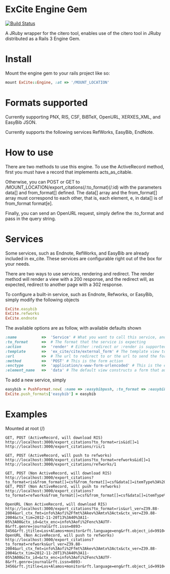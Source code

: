 ExCite Engine Gem
======================
[![Build Status](https://travis-ci.org/NYULibraries/ex_cite.png?branch=master)](https://travis-ci.org/NYULibraries/ex_cite)

A JRuby wrapper for the citero tool, enables use of the citero tool in JRuby distributed as a Rails 3 Engine Gem.

Install
==========

Mount the engine gem to your rails project like so:

```ruby
mount ExCite::Engine, :at => '/MOUNT_LOCATION'
```

Formats supported
========
Currently supporting PNX, RIS, CSF, BiBTeX, OpenURL, XERXES_XML, and EasyBib JSON.

Currently supports the following services RefWorks, EasyBib, EndNote.


How to use
========

There are two methods to use this engine. To use the ActiveRecord method, first you must have a record that implements acts\_as\_citable.  

Otherwise, you can POST or GET to /MOUNT\_LOCATION/export_citations(/:to_format)(/:id) with the parameters data[] and from\_format[] defined.
The data[] array and the from\_format[] array must correspond to each other, that is, each element, e, in data[] is of from\_format format[e].

Finally, you can send an OpenURL request, simply define the :to_format and pass in the query string.

Services
========

Some services, such as Endnote, RefWorks, and EasyBib are already included in ex_cite. These services are configurable right out of the box for your needs.

There are two ways to use services, rendering and redirect. The render method will render a view with a 200 response, and the redirect will, as expected,
redirect to another page with a 302 response. 

To configure a built-in service, such as Endnote, Refworks, or EasyBib, simply modify the following objects

```ruby
ExCite.easybib
ExCite.refworks
ExCite.endnote
```

The available options are as follow, with available defaults shown

```ruby
:name			=> 	'Service' # What you want to call this service, and how it will be accessed, i.e. 'easybibpush'
:to_format		=>	# The format that the service is expecting
:action			=>	'render' # Either :redirect or :render is supported
:template		=>	'ex_cite/cite/external_form' # The template view to render. You are free to use your own, ex_cite provides one for free!
:url			=>	# The url to redirect to or the url to send the form to
:method			=>	'POST' # This is the form action
:enctype		=>	'application/x-www-form-urlencoded' # This is the enctype for the form
:element_name	=> 	'data' # The default view constructs a form that automatically posts, this is the name of the textbox.
```
To add a new service, simply

```ruby
easybib = PushFormat.new( :name => :easybibpush, :to_format => :easybib, :action => :render, :template => "ex_cite/cite/external_form", :url => "http://www.easybib.com/cite/bulk")
ExCite.push_formats['easybib'] = easybib
```
Examples
========

Mounted at root (/)

    GET, POST (ActiveRecord, will download RIS)
    http://localhost:3000/export_citations?to_format=ris&id[]=1
    http://localhost:3000/export_citations/ris/1

    GET, POST (ActiveRecord, will push to refworks)
    http://localhost:3000/export_citations?to_format=refworks&id[]=1
    http://localhost:3000/export_citations/refworks/1

    GET, POST (Non ActiveRecord, will download RIS)
    http://localhost:3000/export_citations?to_format=ris&from_format[]=csf&from_format[]=csf&data[]=itemType%3A%20book&data[]=itemType%3A%20journalArticle
    GET, POST (Non ActiveRecord, will push to refworks)
    http://localhost:3000/export_citations?to_format=refworks&from_format[]=csf&from_format[]=csf&data[]=itemType%3A%20book&data[]=itemType%3A%20journalArticle

    OpenURL (Non ActiveRecord, will download RIS)
    http://localhost:3000/export_citations?to_format=ris&url_ver=Z39.88-2004&url_ctx_fmt=info%3Aofi%2Ffmt%3Akev%3Amtx%3Actx&ctx_ver=Z39.88-2004&ctx_tim=2012-11-20T13%3A40%3A11-05%3A00&ctx_id=&ctx_enc=info%3Aofi%2Fenc%3AUTF-8&rft.genre=journal&rft.issn=0893-3456&rft.jtitle=Los+Alamos+monitor&rft.language=eng&rft.object_id=991042747005504&rft.object_type=JOURNAL&rft.page=1&rft.place=Los+Alamos%2C+N.M.&rft.pub=%5BH.+Markley+McMahon%5D&rft.stitle=ALAMOS+MONITOR+%28LOS+ALAMOS%2C+NM%29&rft.title=Los+Alamos+monitor&rft_val_fmt=info%3Aofi%2Ffmt%3Akev%3Amtx%3Ajournal&rft_id=L&req.ip=127.0.0.1
    OpenURL (Non AciveRecord, will push to refworks)
    http://localhost:3000/export_citations?to_format=refworks&url_ver=Z39.88-2004&url_ctx_fmt=info%3Aofi%2Ffmt%3Akev%3Amtx%3Actx&ctx_ver=Z39.88-2004&ctx_tim=2012-11-20T13%3A40%3A11-05%3A00&ctx_id=&ctx_enc=info%3Aofi%2Fenc%3AUTF-8&rft.genre=journal&rft.issn=0893-3456&rft.jtitle=Los+Alamos+monitor&rft.language=eng&rft.object_id=991042747005504&rft.object_type=JOURNAL&rft.page=1&rft.place=Los+Alamos%2C+N.M.&rft.pub=%5BH.+Markley+McMahon%5D&rft.stitle=ALAMOS+MONITOR+%28LOS+ALAMOS%2C+NM%29&rft.title=Los+Alamos+monitor&rft_val_fmt=info%3Aofi%2Ffmt%3Akev%3Amtx%3Ajournal&rft_id=L&req.ip=127.0.0.1
